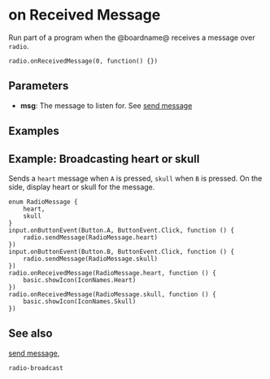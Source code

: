 # on Received Message

Run part of a program when the @boardname@ receives a
message over ``radio``.

```sig
radio.onReceivedMessage(0, function() {})
```

## Parameters

* **msg**: The message to listen for. See [send message](/reference/radio/send-message)

## Examples

## Example: Broadcasting heart or skull

Sends a ``heart`` message when ``A`` is pressed, ``skull`` when ``B`` is pressed. On the side, display heart or skull for the message.

```blocks
enum RadioMessage {
    heart,
    skull
}
input.onButtonEvent(Button.A, ButtonEvent.Click, function () {
    radio.sendMessage(RadioMessage.heart)
})
input.onButtonEvent(Button.B, ButtonEvent.Click, function () {
    radio.sendMessage(RadioMessage.skull)
})
radio.onReceivedMessage(RadioMessage.heart, function () {
    basic.showIcon(IconNames.Heart)
})
radio.onReceivedMessage(RadioMessage.skull, function () {
    basic.showIcon(IconNames.Skull)
})
```

## See also

[send message](/reference/radio/send-message),

```package
radio-broadcast
```
